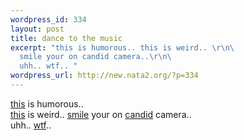 ```yaml
--- 
wordpress_id: 334
layout: post
title: dance to the music
excerpt: "this is humorous.. this is weird.. \r\n\
  smile your on candid camera..\r\n\
  uhh.. wtf.. "
wordpress_url: http://new.nata2.org/?p=334
---
```

<a href="http://www.watchmedance.com/">this</a> is humorous.. <br/><a href="http://members.tripod.com/oldmanriggs/george.html">this</a> is weird.. 
<a href="http://www.joecartoon.com/pages/microgerbil/">smile</a> your on <a href="http://www.joecartoon.com/pages/frogbender/">candid</a> camera..<br/>
uhh.. <a href="http://asmallvictory.net/bblog.html">wtf</a>.. 
